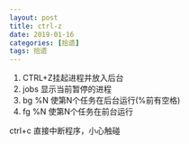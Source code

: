 ```yaml
---
layout: post
title: ctrl-z 
date: 2019-01-16
categories: [拾遗]
tags: 拾遗
---
```

<!--more-->

1. CTRL+Z挂起进程并放入后台 
2. jobs 显示当前暂停的进程 
3. bg %N 使第N个任务在后台运行(%前有空格) 
4. fg %N 使第N个任务在前台运行

ctrl+c 直接中断程序，小心触碰
